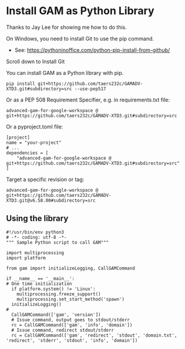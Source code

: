 # Install GAM as Python Library

Thanks to Jay Lee for showing me how to do this.

On Windows, you need to install Git to use the pip command.
* See: https://pythoninoffice.com/python-pip-install-from-github/

Scroll down to Install Git

You can install GAM as a Python library with pip.
```
pip install git+https://github.com/taers232c/GAMADV-XTD3.git#subdirectory=src --use-pep517
```

Or as a PEP 508 Requirement Specifier, e.g. in requirements.txt file:
```
advanced-gam-for-google-workspace @ git+https://github.com/taers232c/GAMADV-XTD3.git#subdirectory=src
```

Or a pyproject.toml file:
```
[project]
name = "your-project"
# ...
dependencies = [
    "advanced-gam-for-google-workspace @ git+https://github.com/taers232c/GAMADV-XTD3.git#subdirectory=src"
]
```

Target a specific revision or tag:
```
advanced-gam-for-google-workspace @ git+https://github.com/taers232c/GAMADV-XTD3.git@v6.58.00#subdirectory=src
```

## Using the library

```
#!/usr/bin/env python3
# -*- coding: utf-8 -*-
""" Sample Python script to call GAM"""

import multiprocessing
import platform

from gam import initializeLogging, CallGAMCommand

if __name__ == '__main__':
# One time initialization
  if platform.system() != 'Linux':
    multiprocessing.freeze_support()
    multiprocessing.set_start_method('spawn')
  initializeLogging()
#
  CallGAMCommand(['gam', 'version'])
  # Issue command, output goes to stdout/stderr
  rc = CallGAMCommand(['gam', 'info', 'domain'])
  # Issue command, redirect stdout/stderr
  rc = CallGAMCommand(['gam', 'redirect', 'stdout', 'domain.txt', 'redirect', 'stderr', 'stdout', 'info', 'domain'])
```
